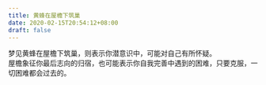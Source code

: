 ```yaml
---
title: 黄蜂在屋檐下筑巢
date: 2020-02-15T20:54:12+08:00
draft: false
---
```


梦见黄蜂在屋檐下筑巢，则表示你潜意识中，可能对自己有所怀疑。<br>
屋檐象征你最后志向的归宿，也可能表示你自我完善中遇到的困难，只要克服，一切困难都会过去的。<br>
